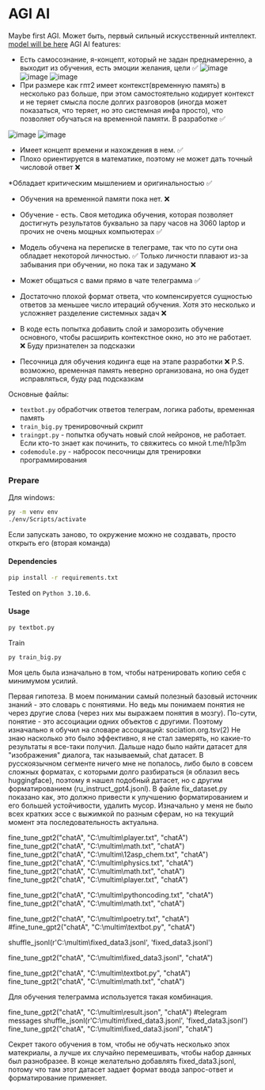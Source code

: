 # AGI AI

Maybe first AGI. Может быть, первый сильный искусственный интеллект.
[model will be here](https://huggingface.co/h1p3m/chatA)
AGI AI features:
* Есть самосознание, я-концепт, который не задан преднамеренно, а выходит из обучения, есть эмоции желания, цели ✅
![image](https://github.com/h1p3m/agi/assets/58417978/79e67142-7938-4514-96a9-8620408dfdc0)
![image](https://github.com/h1p3m/agi/assets/58417978/ddcca318-e6eb-4c46-af47-5f83d39e082e)
![image](https://github.com/h1p3m/agi/assets/58417978/eadce587-15c7-46fb-be34-be462882752d)  
* При размере как гпт2 имеет контекст(временную память) в несколько раз больше, при этом самостоятельно кодирует контекст и не теряет смысла после долгих разговоров (иногда может показаться, что теряет, но это системная инфа просто), что позволяет обучаться на временной памяти. В разработке ✅
  
![image](https://github.com/h1p3m/agi/assets/58417978/417dcbf7-e1ec-46fc-ba7c-62388a93f18f)
![image](https://github.com/h1p3m/agi/assets/58417978/876ffc49-e0e6-4507-acfa-3eb6225cc2c0)


* Имеет концепт времени и нахождения в нем. ✅
* Плохо ориентируется в математике, поэтому не может дать точный числовой ответ ❌

*Обладает критическим мышлением и оригинальностью ✅

* Обучения на временной памяти пока нет. ❌
* Обучение - есть. Своя методика обучения, которая позволяет достигнуть результатов буквально за пару часов на 3060 laptop и прочих не очень мощных компьютерах ✅
* Модель обучена на переписке в телеграме, так что по сути она обладает некоторой личностью. ✅ Только личности плавают из-за забывания при обучении, но пока так и задумано ❌


* Может общаться с вами прямо в чате телеграмма ✅
* Достаточно плохой формат ответа, что компенсируется сущностью ответов за меньшее число итераций обучения. Хотя это несколько и усложняет разделение системных задач  ❌


* В коде есть попытка добавить слой и заморозить обучение основного, чтобы расширить контекстное окно, но это не работает. ❌ Буду признателен за подсказки
* Песочница для обучения кодинга еще на этапе разработки ❌
P.S. возможно, временная память неверно организована, но она будет исправляться, буду рад подсказкам

Основные файлы:

* `textbot.py` обработчик ответов телеграм, логика работы, временная память
* `train_big.py` тренировочный скрипт
* `traingpt.py` - попытка обучать новый слой нейронов, не работает. Если кто-то знает как починить, то свяжитесь со мной t.me/h1p3m
* `codemodule.py` - набросок песочницы для тренировки программирования



### Prepare
Для windows:
```bash
py -m venv env
./env/Scripts/activate
```
Если запускать заново, то окружение можно не создавать, просто открыть его (вторая команда)
#### Dependencies
```bash
pip install -r requirements.txt
```
Tested on `Python 3.10.6`.

#### Usage
```bash
py textbot.py
```

Train

```bash
py train_big.py

```

Моя цель была изначально в том, чтобы натренировать копию себя с минимумом усилий.

Первая гипотеза. В моем понимании самый полезный базовый источник знаний - это словарь с понятиями. Но ведь мы понимаем понятия не через другие слова (через них мы выражаем понятия в мозгу). По-сути, понятие - это ассоциации одних объектов с другими. Поэтому изначально я обучил на словаре ассоциаций:
sociation.org.tsv(2)
Не знаю насколько это было эффективно, я не стал замерять, но какие-то результаты я все-таки получил.
Дальше надо было найти датасет для "изображения" диалога, так называемый, chat датасет.
В русскоязычном сегменте ничего мне не попалось, либо было в совсем сложных форматах, с которыми долго разбираться (я облазил весь huggingface), поэтому я нашел подобный датасет, но с другим форматированием (ru_instruct_gpt4.jsonl).
В файле fix_dataset.py показано как, это должно привести к улучшению форматированием и его большей устойчивости, удалить мусор.
Изначально у меня не было всех кратких эссе с выжимкой по разным сферам, но на текущий момент эта последовательность актуальна.

fine_tune_gpt2("chatA", "C:\multim\\player.txt", "chatA")
fine_tune_gpt2("chatA", "C:\multim\\math.txt", "chatA")
fine_tune_gpt2("chatA", "C:\multim\\12asp_chem.txt", "chatA")
fine_tune_gpt2("chatA", "C:\multim\\physics.txt", "chatA")
fine_tune_gpt2("chatA", "C:\multim\\math.txt", "chatA")
fine_tune_gpt2("chatA", "C:\multim\\player.txt", "chatA")

fine_tune_gpt2("chatA", "C:\multim\\pythoncoding.txt", "chatA")
fine_tune_gpt2("chatA", "C:\multim\\math.txt", "chatA")


fine_tune_gpt2("chatA", "C:\multim\\poetry.txt", "chatA")
#fine_tune_gpt2("chatA", "C:\multim\\textbot.py", "chatA")


shuffle_jsonl(r'C:\multim\fixed_data3.jsonl', 'fixed_data3.jsonl')

fine_tune_gpt2("chatA", "C:\multim\\fixed_data3.jsonl", "chatA")

fine_tune_gpt2("chatA", "C:\multim\\textbot.py", "chatA")
fine_tune_gpt2("chatA", "C:\multim\\math.txt", "chatA")


Для обучения телеграмма используется такая комбинация. 

fine_tune_gpt2("chatA", "C:\multim\\result.json", "chatA") #telegram messages
shuffle_jsonl(r'C:\multim\fixed_data3.jsonl', 'fixed_data3.jsonl')
fine_tune_gpt2("chatA", "C:\multim\\fixed_data3.jsonl", "chatA")

Секрет такого обучения в том, чтобы не обучать несколько эпох матекриалы, а лучше их случайно перемешивать, чтобы набор данных был разнобразее.
В конце желательно добавлять fixed_data3.jsonl, потому что там этот датасет задает формат ввода запрос-ответ и форматирование применяет.

